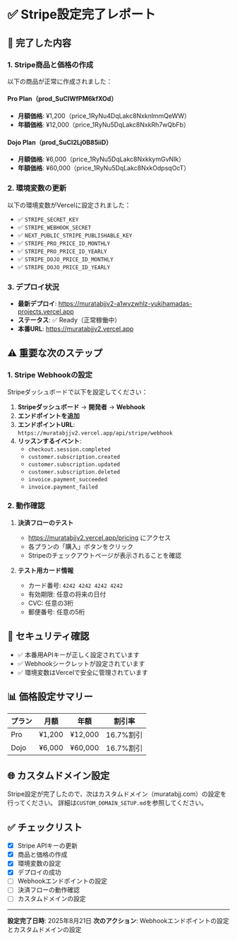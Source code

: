 # ✅ Stripe設定完了レポート

## 🎉 完了した内容

### 1. Stripe商品と価格の作成

以下の商品が正常に作成されました：

#### Pro Plan（prod_SuCIWfPM6kfXOd）
- **月額価格**: ¥1,200（price_1RyNu4DqLakc8NxknlmmQeWW）
- **年額価格**: ¥12,000（price_1RyNu5DqLakc8NxkRh7wQbFb）

#### Dojo Plan（prod_SuCI2Lj0B85iiD）
- **月額価格**: ¥6,000（price_1RyNu5DqLakc8NxkkymGvNlk）
- **年額価格**: ¥60,000（price_1RyNu5DqLakc8NxkOdpsqOcT）

### 2. 環境変数の更新

以下の環境変数がVercelに設定されました：

- ✅ `STRIPE_SECRET_KEY`
- ✅ `STRIPE_WEBHOOK_SECRET`
- ✅ `NEXT_PUBLIC_STRIPE_PUBLISHABLE_KEY`
- ✅ `STRIPE_PRO_PRICE_ID_MONTHLY`
- ✅ `STRIPE_PRO_PRICE_ID_YEARLY`
- ✅ `STRIPE_DOJO_PRICE_ID_MONTHLY`
- ✅ `STRIPE_DOJO_PRICE_ID_YEARLY`

### 3. デプロイ状況

- **最新デプロイ**: https://muratabjjv2-a1wvzwhlz-yukihamadas-projects.vercel.app
- **ステータス**: ✅ Ready（正常稼働中）
- **本番URL**: https://muratabjjv2.vercel.app

## ⚠️ 重要な次のステップ

### 1. Stripe Webhookの設定

Stripeダッシュボードで以下を設定してください：

1. **Stripeダッシュボード** → **開発者** → **Webhook**
2. **エンドポイントを追加**
3. **エンドポイントURL**: `https://muratabjjv2.vercel.app/api/stripe/webhook`
4. **リッスンするイベント**:
   - `checkout.session.completed`
   - `customer.subscription.created`
   - `customer.subscription.updated`
   - `customer.subscription.deleted`
   - `invoice.payment_succeeded`
   - `invoice.payment_failed`

### 2. 動作確認

1. **決済フローのテスト**
   - https://muratabjjv2.vercel.app/pricing にアクセス
   - 各プランの「購入」ボタンをクリック
   - Stripeのチェックアウトページが表示されることを確認

2. **テスト用カード情報**
   - カード番号: `4242 4242 4242 4242`
   - 有効期限: 任意の将来の日付
   - CVC: 任意の3桁
   - 郵便番号: 任意の5桁

## 🔐 セキュリティ確認

- ✅ 本番用APIキーが正しく設定されています
- ✅ Webhookシークレットが設定されています
- ✅ 環境変数はVercelで安全に管理されています

## 📊 価格設定サマリー

| プラン | 月額 | 年額 | 割引率 |
|--------|------|------|--------|
| Pro | ¥1,200 | ¥12,000 | 16.7%割引 |
| Dojo | ¥6,000 | ¥60,000 | 16.7%割引 |

## 🌐 カスタムドメイン設定

Stripe設定が完了したので、次はカスタムドメイン（muratabjj.com）の設定を行ってください。
詳細は`CUSTOM_DOMAIN_SETUP.md`を参照してください。

## ✅ チェックリスト

- [x] Stripe APIキーの更新
- [x] 商品と価格の作成
- [x] 環境変数の設定
- [x] デプロイの成功
- [ ] Webhookエンドポイントの設定
- [ ] 決済フローの動作確認
- [ ] カスタムドメインの設定

---

**設定完了日時**: 2025年8月21日
**次のアクション**: Webhookエンドポイントの設定とカスタムドメインの設定